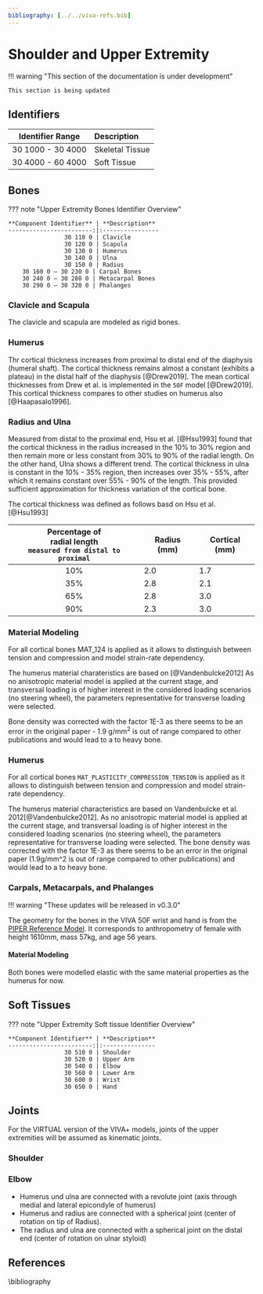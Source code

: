 ```yaml
---
bibliography: [../../viva-refs.bib]
---
```

# Shoulder and Upper Extremity

!!! warning "This section of the documentation is under development"
    
    This section is being updated

## Identifiers


**Identifier Range** | **Description**
:-------------------:|:---------------
  30 1000 - 30 4000  | Skeletal Tissue
  30 4000 - 60 4000  | Soft Tissue

## Bones

??? note "Upper Extremity Bones Identifier Overview"

    **Component Identifier** | **Description**
    ------------------------:|:----------------
                    30 110 0 | Clavicle
                    30 120 0 | Scapula
                    30 130 0 | Humerus
                    30 140 0 | Ulna
                    30 150 0 | Radius
        30 160 0 – 30 230 0 | Carpal Bones
        30 240 0 – 30 280 0 | Metacarpal Bones
        30 290 0 – 30 320 0 | Phalanges

### Clavicle and Scapula 

The clavicle and scapula are modeled as rigid bones. 

### Humerus

Thr cortical thickness increases from proximal to distal end of the diaphysis (humeral shaft). The cortical thickness remains almost a constant (exhibits a plateau) in the distal half of the diaphysis [@Drew2019]. The mean cortical thicknesses from Drew et al. is implemented in the `50F` model [@Drew2019]. This cortical thickness compares to other studies on humerus also [@Haapasalo1996].

### Radius and Ulna

Measured from distal to the proximal end, Hsu et al. [@Hsu1993] found that
the cortical thickness in the radius increased in the 10% to 30% region and then remain more or less constant from 30% to 90% of the radial length.
On the other hand, Ulna shows a different trend. The cortical thickness in ulna is constant in the 10% - 35% region, then increases over 35% - 55%, after which it remains constant over 55% - 90% of the length. 
This provided sufficient approximation for thickness variation of the cortical bone.

The cortical thickness was defined as follows basd on Hsu et al. [@Hsu1993]

| Percentage of <br/> radial length <br/> `measured from distal to proximal` | Radius (mm) | Cortical (mm) |
|:--------------------------------------------------------------------------:|-------------|---------------|
|                                    10%                                     | 2.0         | 1.7           |
|                                    35%                                     | 2.8         | 2.1           |
|                                    65%                                     | 2.8         | 3.0           |
|                                    90%                                     | 2.3         | 3.0           |


<!-- !!! tip "Note for future implementation: Influence of age"

    Effect of aging on the radius-ulna geometry [@Bouxsein1994]: The cortical area does not seem to change, but the total cross-sectional area increased with age. -->

### Material Modeling

For all cortical bones MAT_124 is applied as it allows to distinguish between tension and compression and model strain-rate dependency.

The humerus material charateristics are based on [@Vandenbulcke2012] As no anisotropic material model is applied at the current stage, and transversal loading is of higher interest in the considered loading scenarios (no steering wheel), the parameters representative for transverse loading were selected.

Bone density was corrected with the factor 1E-3 as there seems to be an error in the original paper - 1.9 g/mm$^2$ is out of range compared to other publications and would lead to a to heavy bone. 
<!-- 
TODO: Implement strain rate dependency and plasticity (compression and tension).
 -->

### Humerus

For all cortical bones `MAT_PLASTICITY_COMPRESSION_TENSION` is applied as it allows to distinguish between tension and compression and model strain-rate dependency.

The humerus material characteristics are based on Vandenbulcke et al. 2012[@Vandenbulcke2012]. As no anisotropic material model is applied at the current stage, and transversal loading is of higher interest in the considered loading scenarios (no steering wheel), the parameters representative for transverse loading were selected. The bone density was corrected with the factor 1E-3 as there seems to be an error in the original paper (1.9g/mm^2 is out of range compared to other publications) and would lead to a to heavy bone. 

<!-- TODO: Implement strain rate dependency and plasticity (compression and tension). 

Notes for future improvements:

For HUMOS [@Duprey2007], ratios between traction and compression parameters were calculated. Compression parameters divided by the traction parameters of these animal humerus gave the following ratios:

    For the Young modulus E: between 0.34 and 0.5 (0.3 applied)

    For the maximum stress σ max: between 1.15 and 1.5 (1.5 applied)

    For the maximum strain ∊ max: between 2.5 and 3 (2.67 applied)

Using these ratios, compression parameters were found from human traction parameters as follows:

    Young modulus E = 6000 MPa

    Poisson's coefficient ν = 0.3

    Maximum stress σ max = 135 MPa

    Maximum strain ∊ max = 0.04

Tension parameters described in the same publication:

    Young modulus E = 18,000 MPa

    Poisson's coefficient ν = 0.3

    Maximum stress σ max = 90 MPa

    Maximum strain ∊ max = 0.015
 -->

### Carpals, Metacarpals, and Phalanges

!!! warning "These updates will be released in v0.3.0"
    

The geometry for the bones in the VIVA 50F wrist and hand is from the [PIPER Reference Model](https://gitlab.inria.fr/piper/misc_models/-/tree/master/registration_reference_model/22_REF_LTE635_Assembly). It corresponds to anthropometry of female with height 1610mm, mass 57kg, and age 56 years.


#### Material Modeling

Both bones were modelled elastic with the same material properties as the humerus for now. 

<!-- 
<!-- TODO:
#### To be implemented later on 

Paper: Cortical thickness analysis of the **proximal humerus** [@Majed2017]

Paper: Regional variations of **cortical bone in the humeral head region**: A preliminary study [@Wang2018]

Paper: (Cortical thickness on the shaft) Measurement of the bony anatomy of the humerus using magnetic resonance imaging [@Murdoch2002]

Paper: Three-dimensional distribution of trabecular bone density and cortical thickness in the **distal humerus** [@Diederichs2009]

 -->
## Soft Tissues

??? note "Upper Extremity Soft tissue Identifier Overview"

    **Component Identifier** | **Description**
    ------------------------:|:---------------
                    30 510 0 | Shoulder
                    30 520 0 | Upper Arm
                    30 540 0 | Elbow
                    30 560 0 | Lower Arm
                    30 600 0 | Wrist
                    30 650 0 | Hand

<!-- ### Skin


Skin material properties for the whole upper extremities are based on [@Flynn2010] using an Ogden material model (without strain rate dependency).

The material properties provided for the posterior side of the upper arm were selected. In future trials the other region-specific material parameters can be tried out. 
Prony series coefficients provided in the paper are also applied 

<!-- (TODO: Check if variables are consistent within simplified example)

### Fat

For the soft tissue, the material form the original VIVA model remained, which are based on a fat tissue model from 

### Muscle 

-->

## Joints

For the VIRTUAL version of the VIVA+ models, joints of the upper extremities will be assumed as kinematic joints.

### Shoulder

### Elbow

- Humerus und ulna are connected with a revolute joint (axis through medial and lateral epicondyle of humerus)
- Humerus and radius are connected with a spherical joint (center of rotation on tip of Radius). 
- The radius and ulna are connected with a spherical joint on the distal end (center of rotation on ulnar styloid)
 
<!-- 
??? note "Future Development" 
        
    ### Gender Differences

    Paper: Gender differences in the ratio between humerus width and length are established prior to puberty [@Clark2006]

    Paper: Dimensions and estimated mechanical characteristics of the humerus after long-term tennis loading [@Haapasalo1993]

    ### Changes due to aging

    Paper: High-Resolution Tomography-Based Quantification of **Cortical Porosity and Cortical Thickness at the Surgical Neck** of the Humerus During Aging [@Helfen2017]
     -->

## References

\bibliography
